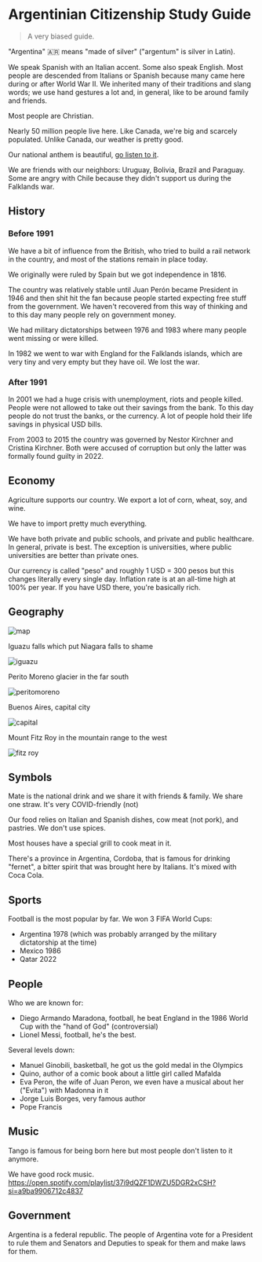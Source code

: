 # Argentinian Citizenship Study Guide

> A very biased guide.

"Argentina" 🇦🇷 means "made of silver" ("argentum" is silver in Latin).

We speak Spanish with an Italian accent. Some also speak English. Most people are descended from Italians or Spanish because many came here during or after World War II. We inherited many of their traditions and slang words; we use hand gestures a lot and, in general, like to be around family and friends.

Most people are Christian.
 
Nearly 50 million people live here. Like Canada, we're big and scarcely populated. Unlike Canada, our weather is pretty good.

Our national anthem is beautiful, [go listen to it](https://www.youtube.com/watch?v=yqBC3l7i7dk).

We are friends with our neighbors: Uruguay, Bolivia, Brazil and Paraguay. Some are angry with Chile because they didn't support us during the Falklands war.

## History

### Before 1991

We have a bit of influence from the British, who tried to build a rail network in the country, and most of the stations remain in place today.

We originally were ruled by Spain but we got independence in 1816.

The country was relatively stable until Juan Perón became President in 1946 and then shit hit the fan because people started expecting free stuff from the government. We haven't recovered from this way of thinking and to this day many people rely on government money. 

We had military dictatorships between 1976 and 1983 where many people went missing or were killed.

In 1982 we went to war with England for the Falklands islands, which are very tiny and very empty but they have oil. We lost the war.
### After 1991

In 2001 we had a huge crisis with unemployment, riots and people killed. People were not allowed to take out their savings from the bank. To this day people do not trust the banks, or the currency. A lot of people hold their life savings in physical USD bills.

From 2003 to 2015 the country was governed by Nestor Kirchner and Cristina Kirchner. Both were accused of corruption but only the latter was formally found guilty in 2022.

## Economy

Agriculture supports our country. We export a lot of corn, wheat, soy, and wine. 

We have to import pretty much everything. 

We have both private and public schools, and private and public healthcare. In general, private is best. The exception is universities, where public universities are better than private ones.

Our currency is called "peso" and roughly 1 USD = 300 pesos but this changes literally every single day. Inflation rate is at an all-time high at 100% per year. If you have USD there, you're basically rich.


## Geography

![map](https://cdn.britannica.com/83/183583-050-B79EFF03/World-Data-Locator-Map-Argentina.jpg)

Iguazu falls which put Niagara falls to shame

![iguazu](https://www.abercrombiekent.com/-/media/ak/blog-refresh/search-images/south-america-argentina-iguazu-falls-search.jpg)

Perito Moreno glacier in the far south

![peritomoreno](https://fotografias.lasexta.com/clipping/cmsimages02/2019/03/05/417B5470-7EA5-4440-B015-1A0E8C30F6B9/69.jpg?crop=960,540,x0,y89&width=1280&height=720&optimize=high&format=webply)

Buenos Aires, capital city

![capital](https://www.travelandleisure.com/thmb/zvWBxyJ3Nj56uHYXH73NXXgC3iA=/1500x0/filters:no_upscale():max_bytes(150000):strip_icc()/world-class-design-buenos-aires-BAVISIT0418-5e990a610aab499bb9991771dac5fb54.jpg)

Mount Fitz Roy in the mountain range to the west

![fitz roy](https://dynamic-media-cdn.tripadvisor.com/media/photo-o/1a/d0/12/f5/caption.jpg?w=300&h=300&s=1)

## Symbols

Mate is the national drink and we share it with friends & family. We share one straw. It's very COVID-friendly (not)

Our food relies on Italian and Spanish dishes, cow meat (not pork), and pastries. We don't use spices.

Most houses have a special grill to cook meat in it.

There's a province in Argentina, Cordoba, that is famous for drinking "fernet", a bitter spirit that was brought here by Italians. It's mixed with Coca Cola.

## Sports

Football is the most popular by far. We won 3 FIFA World Cups:

- Argentina 1978 (which was probably arranged by the military dictatorship at the time) 
- Mexico 1986
- Qatar 2022

## People



Who we are known for:

- Diego Armando Maradona, football, he beat England in the 1986 World Cup with the "hand of God" (controversial)
- Lionel Messi, football, he's the best.

Several levels down:

- Manuel Ginobili, basketball, he got us the gold medal in the Olympics
- Quino, author of a comic book about a little girl called Mafalda
- Eva Peron, the wife of Juan Peron, we even have a musical about her ("Evita") with Madonna in it
- Jorge Luis Borges, very famous author
- Pope Francis 

## Music

Tango is famous for being born here but most people don't listen to it anymore.

We have good rock music. https://open.spotify.com/playlist/37i9dQZF1DWZU5DGR2xCSH?si=a9ba9906712c4837

## Government

Argentina is a federal republic. The people of Argentina vote for a President to rule them and Senators and Deputies to speak for them and make laws for them.